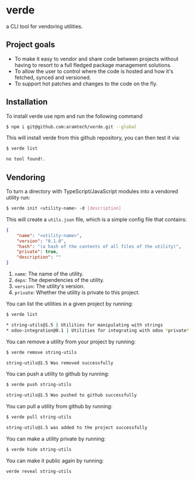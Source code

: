 # verde

a CLI tool for vendoring utilities.

## Project goals

-   To make it easy to vendor and share code between projects without having to resort to a full fledged package management solutions.
-   To allow the user to control where the code is hosted and how it's fetched, synced and versioned.
-   To support hot patches and changes to the code on the fly.

## Installation

To install verde use npm and run the following command

```bash
$ npm i git@github.com:aramtech/verde.git --global
```

This will install verde from this github repository, you can then test it via:

```bash
$ verde list

no tool found!.
```

## Vendoring

To turn a directory with TypeScript/JavaScript modules into a vendored utility run:

```bash
$ verde init <utility-name> -d [description]
```

This will create a `utils.json` file, which is a simple config file that contains:

```json
{
    "name": "<utility-name>",
    "version": "0.1.0",
    "hash": "(a hash of the contents of all files of the utility)",
    "private": true,
    "description": ""
}
```

1. `name`: The name of the utility.
2. `deps`: The dependencies of the utility.
3. `version`: The utility's version.
4. `private`: Whether the utility is private to this project.

You can list the utilities in a given project by running:

```bash
$ verde list

* string-utils@1.5 | Utilities for manipulating with strings
* odoo-integration@0.1 | Utilities for integrating with odoo *private*
```

You can remove a utility from your project by running:

```bash
$ verde remove string-utils

string-utils@1.5 Was removed successfully
```

You can push a utility to github by running:

```bash
$ verde push string-utils

string-utils@1.5 Was pushed to github successfully
```

You can pull a utility from github by running:

```bash
$ verde pull string-utils

string-utils@1.5 was added to the project successfully
```

You can make a utility private by running:

```bash
$ verde hide string-utils
```

You can make it public again by running:

```bash
verde reveal string-utils
```
